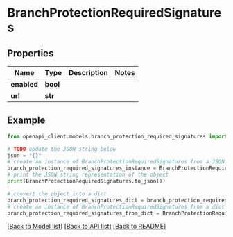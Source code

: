 # BranchProtectionRequiredSignatures


## Properties

Name | Type | Description | Notes
------------ | ------------- | ------------- | -------------
**enabled** | **bool** |  | 
**url** | **str** |  | 

## Example

```python
from openapi_client.models.branch_protection_required_signatures import BranchProtectionRequiredSignatures

# TODO update the JSON string below
json = "{}"
# create an instance of BranchProtectionRequiredSignatures from a JSON string
branch_protection_required_signatures_instance = BranchProtectionRequiredSignatures.from_json(json)
# print the JSON string representation of the object
print(BranchProtectionRequiredSignatures.to_json())

# convert the object into a dict
branch_protection_required_signatures_dict = branch_protection_required_signatures_instance.to_dict()
# create an instance of BranchProtectionRequiredSignatures from a dict
branch_protection_required_signatures_from_dict = BranchProtectionRequiredSignatures.from_dict(branch_protection_required_signatures_dict)
```
[[Back to Model list]](../README.md#documentation-for-models) [[Back to API list]](../README.md#documentation-for-api-endpoints) [[Back to README]](../README.md)


